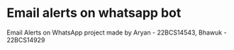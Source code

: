 # Email alerts on whatsapp bot 
Email Alerts on WhatsApp project made by Aryan - 22BCS14543, Bhawuk - 22BCS14929